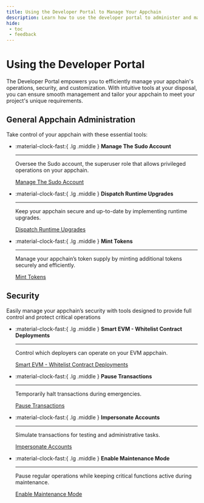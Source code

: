 ```yaml
---
title: Using the Developer Portal to Manage Your Appchain
description: Learn how to use the developer portal to administer and manage your Appchain, including upgrading your chain's runtime, rotating the Sudo keys, and more.
hide:
 - toc
 - feedback
---
```


# Using the Developer Portal

The Developer Portal empowers you to efficiently manage your appchain's operations, security, and customization. With intuitive tools at your disposal, you can ensure smooth management and tailor your appchain to meet your project's unique requirements.


## General Appchain Administration

Take control of your appchain with these essential tools:

<div class="grid cards" markdown>

-   :material-clock-fast:{ .lg .middle } __Manage The Sudo Account__

    ---
    
    Oversee the Sudo account, the superuser role that allows privileged operations on your appchain.

    [Manage The Sudo Account](sudo.md)

-   :material-clock-fast:{ .lg .middle } __Dispatch Runtime Upgrades__

    ---
    
    Keep your appchain secure and up-to-date by implementing runtime upgrades.

    [Dispatch Runtime Upgrades](upgrade.md)    

-   :material-clock-fast:{ .lg .middle } __Mint Tokens__

    ---
    
    Manage your appchain’s token supply by minting additional tokens securely and efficiently.

    [Mint Tokens](minting.md)

</div>

## Security

Easily manage your appchain’s security with tools designed to provide full control and protect critical operations

<div class="grid cards" markdown>

-   :material-clock-fast:{ .lg .middle } __Smart EVM - Whitelist Contract Deployments__

    ---
    
    Control which deployers can operate on your EVM appchain.

    [Smart EVM - Whitelist Contract Deployments](smart-contracts-creation-filter.md)

-   :material-clock-fast:{ .lg .middle } __Pause Transactions__

    ---
    
    Temporarily halt transactions during emergencies.

    [Pause Transactions](pause-transactions.md)    

-   :material-clock-fast:{ .lg .middle } __Impersonate Accounts__

    ---
    
    Simulate transactions for testing and administrative tasks.

    [Impersonate Accounts](impersonate.md)

-   :material-clock-fast:{ .lg .middle } __Enable Maintenance Mode__

    ---
    
    Pause regular operations while keeping critical functions active during maintenance.

    [Enable Maintenance Mode](maintenance.md)

</div>